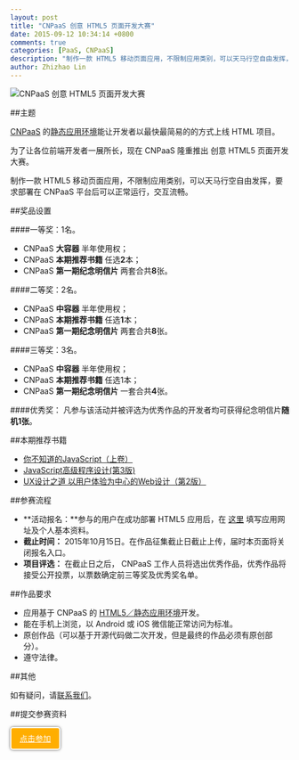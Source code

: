 ```yaml
---
layout: post
title: "CNPaaS 创意 HTML5 页面开发大赛"
date: 2015-09-12 10:34:14 +0800
comments: true
categories: [PaaS, CNPaaS]
description: "制作一款 HTML5 移动页面应用，不限制应用类别，可以天马行空自由发挥，要求部署在 CNPaaS 平台后可以正常运行，交互流畅。"
author: Zhizhao Lin
---
```


<img class="center" src="{{root_url}}/images/posts/event-02.jpg" title="CNPaaS 创意 HTML5 页面开发大赛"></img>

##主题

[CNPaaS](http://www.cnpaas.io) 的[静态应用环境](http://doc.cnpaas.io/tutorial/static.html)能让开发者以最快最简易的的方式上线 HTML 项目。

为了让各位前端开发者一展所长，现在 CNPaaS 隆重推出 创意 HTML5 页面开发大赛。

制作一款 HTML5 移动页面应用，不限制应用类别，可以天马行空自由发挥，要求部署在 CNPaaS 平台后可以正常运行，交互流畅。

##奖品设置

####一等奖：1名。
* CNPaaS **大容器** 半年使用权；
* CNPaaS **本期推荐书籍** 任选**2**本；
* CNPaaS **第一期纪念明信片** 两套合共**8**张。 ​

####二等奖：2名。  
* CNPaaS **中容器** 半年使用权；
* CNPaaS **本期推荐书籍** 任选**1**本；
* CNPaaS **第一期纪念明信片** 两套合共**8**张。

####三等奖：3名。
* CNPaaS **中容器** 半年使用权；
* CNPaaS **本期推荐书籍** 任选1本；
* CNPaaS **第一期纪念明信片** 一套合共**4**张。

####优秀奖：
凡参与该活动并被评选为优秀作品的开发者均可获得纪念明信片**随机1张**。

##本期推荐书籍

* [你不知道的JavaScript（上卷）](http://www.amazon.cn/你不知道的JavaScript-美-辛普森/dp/B00W34DZ8K)
* [JavaScript高级程序设计(第3版)](http://www.amazon.cn/JavaScript高级程序设计-泽卡斯/dp/B007OQQVMY)
* [UX设计之道 以用户体验为中心的Web设计（第2版）](http://www.amazon.cn/UX设计之道-以用户体验为中心的Web设计-美-Russ-Unger-Carolyn-Chandler/dp/B00VJHO6XA)

##参赛流程

* **活动报名：**参与的用户在成功部署 HTML5 应用后，在 [这里](http://form.mikecrm.com/f.php?t=yCDRtb) 填写应用网址及个人基本资料。
* **截止时间：** 2015年10月15日。在作品征集截止日截止上传，届时本页面将关闭报名入口。
* **项目评选：** 在截止日之后， CNPaaS 工作人员将选出优秀作品，优秀作品将接受公开投票，以票数确定前三等奖及优秀奖名单。

##作品要求

* 应用基于 CNPaaS 的 [HTML5／静态应用环境](http://doc.cnpaas.io/tutorial/static.html)开发。
* 能在手机上浏览，以 Android 或 iOS 微信能正常访问为标准。
* 原创作品（可以基于开源代码做二次开发，但是最终的作品必须有原创部分）。
* 遵守法律。

##其他

如有疑问，请[联系我们](http://www.cnpaas.io/contact-us/)。

##提交参赛资料

<a href="http://form.mikecrm.com/f.php?t=yCDRtb" style="display: inline-block;border-radius: 5px;color:white;font-size:14px;line-height:17px;background: #ffae00;box-shadow: 0 0 5px #666;word-wrap: break-word;padding: 10px 15px;border: 2px solid white;">点击参加</a>


